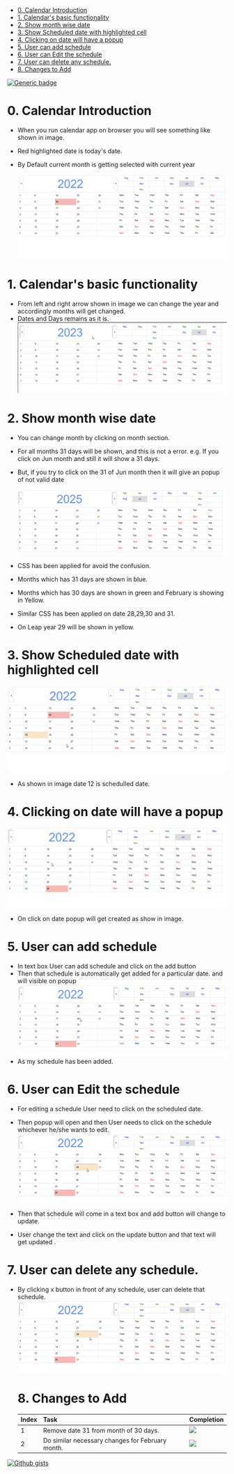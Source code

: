 - [0. Calendar Introduction](#0-calendar-introduction)
- [1. Calendar's basic functionality](#1-calendars-basic-functionality)
- [2. Show month wise date](#2-show-month-wise-date)
- [3. Show Scheduled date with highlighted cell](#3-show-scheduled-date-with-highlighted-cell)
- [4. Clicking on date will have a popup](#4-clicking-on-date-will-have-a-popup)
- [5. User can add schedule](#5-user-can-add-schedule)
- [6. User can Edit the schedule](#6-user-can-edit-the-schedule)
- [7. User can delete any schedule.](#7-user-can-delete-any-schedule)
- [8. Changes to Add](#8-changes-to-add)

<!--START_SECTION:waka-->
<!--END_SECTION:waka-->

[![Generic badge](https://img.shields.io/badge/v-1.0.0.0-skyblue.svg)](https://shields.io/)

# 0. Calendar Introduction

- When you run calendar app on browser you will see something like shown in image.
- Red highlighted date is today's date.
- By Default current month is getting selected with current year

  ![calendar](images/calendar1.png)

# 1. Calendar's basic functionality

- From left and right arrow shown in image we can change the year and accordingly months will get changed.
- Dates and Days remains as it is.
  ![calendar](images/calendar1.gif)

# 2. Show month wise date

- You can change month by clicking on month section.
- For all months 31 days will be shown, and this is not a error. e.g. If you click on Jun month and still it will show a 31 days.
- But, if you try to click on the 31 of Jun month then it will give an popup of not valid date

  ![calendar](images/NotAValidDate.gif)

- CSS has been applied for avoid the confusion.
- Months which has 31 days are shown in blue.
- Months which has 30 days are shown in green and February is showing in Yellow.
- Similar CSS has been applied on date 28,29,30 and 31.
- On Leap year 29 will be shown in yellow.

# 3. Show Scheduled date with highlighted cell

![calendar](images/ScheduledDate.jpg)

- As shown in image date 12 is schedulled date.

# 4. Clicking on date will have a popup

![calendar](images/popup.gif)

- On click on date popup will get created as show in image.

# 5. User can add schedule

- In text box User can add schedule and click on the add button
- Then that schedule is automatically get added for a particular date. and will visible on popup
  ![calendar](images/schedule.gif)
- As my schedule has been added.

# 6. User can Edit the schedule

- For editing a schedule User need to click on the scheduled date.
- Then popup will open and then User needs to click on the schedule whichever he/she wants to edit.
  ![calendar](images/update.gif)

- Then that schedule will come in a text box and add button will change to update.
- User change the text and click on the update button and that text will get updated .

# 7. User can delete any schedule.

- By clicking x button in front of any schedule, user can delete that schedule.
  ![calendar](images/delete.gif)

  # 8. Changes to Add

  | Index | Task                                             | Completion                      |
  | ----- | ------------------------------------------------ | ------------------------------- |
  | 1     | Remove date 31 from month of 30 days.            | ![](https://progress-bar.dev/0) |
  | 2     | Do similar necessary changes for February month. | ![](https://progress-bar.dev/0) |

[![Github gists](https://gist-count.vercel.app/api?username=KedarGhadge)](https://gist.github.com/KedarGhadge)
